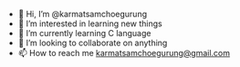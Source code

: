 - 👋 Hi, I’m @karmatsamchoegurung
- 👀 I’m interested in learning new things
- 🌱 I’m currently learning C language
- 💞️ I’m looking to collaborate on anything
- 📫 How to reach me karmatsamchoegurung@gmail.com

<!---
karmatsamchoegurung/karmatsamchoegurung is a ✨ special ✨ repository because its `README.md` (this file) appears on your GitHub profile.
You can click the Preview link to take a look at your changes.
--->
